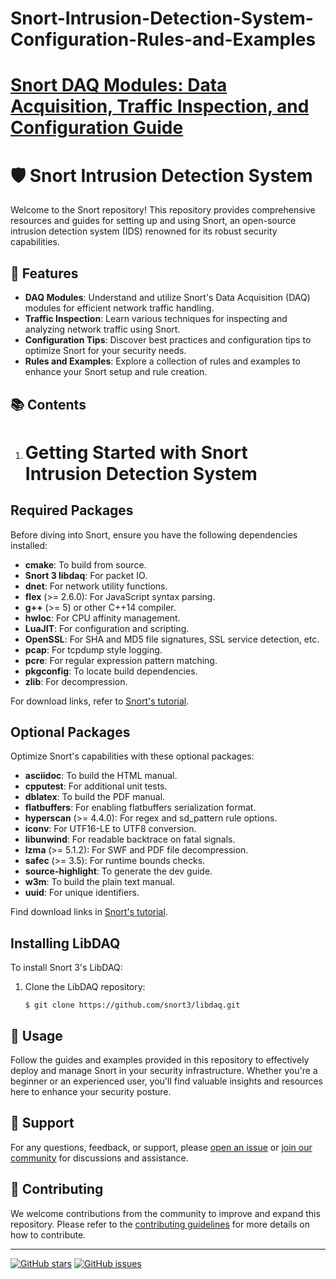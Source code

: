 # Snort-Intrusion-Detection-System-Configuration-Rules-and-Examples

# [Snort DAQ Modules: Data Acquisition, Traffic Inspection, and Configuration Guide](https://github.com/MaheshShukla1/Snort-Intrusion-Detection-System-Configuration-Rules-and-Examples/wiki/Snort-DAQ-Modules:-Data-Acquisition,-Traffic-Inspection,-and-Configuration-Guide)

# 🛡️ Snort Intrusion Detection System

Welcome to the Snort repository! This repository provides comprehensive resources and guides for setting up and using Snort, an open-source intrusion detection system (IDS) renowned for its robust security capabilities.

## 🚀 Features

- **DAQ Modules**: Understand and utilize Snort's Data Acquisition (DAQ) modules for efficient network traffic handling.
- **Traffic Inspection**: Learn various techniques for inspecting and analyzing network traffic using Snort.
- **Configuration Tips**: Discover best practices and configuration tips to optimize Snort for your security needs.
- **Rules and Examples**: Explore a collection of rules and examples to enhance your Snort setup and rule creation.

## 📚 Contents

1. # Getting Started with Snort Intrusion Detection System

## Required Packages

Before diving into Snort, ensure you have the following dependencies installed:

- **cmake**: To build from source.
- **Snort 3 libdaq**: For packet IO.
- **dnet**: For network utility functions.
- **flex** (>= 2.6.0): For JavaScript syntax parsing.
- **g++** (>= 5) or other C++14 compiler.
- **hwloc**: For CPU affinity management.
- **LuaJIT**: For configuration and scripting.
- **OpenSSL**: For SHA and MD5 file signatures, SSL service detection, etc.
- **pcap**: For tcpdump style logging.
- **pcre**: For regular expression pattern matching.
- **pkgconfig**: To locate build dependencies.
- **zlib**: For decompression.

For download links, refer to [Snort's tutorial](https://github.com/snort3/snort3/blob/master/doc/user/tutorial.txt#L6).

## Optional Packages

Optimize Snort's capabilities with these optional packages:

- **asciidoc**: To build the HTML manual.
- **cpputest**: For additional unit tests.
- **dblatex**: To build the PDF manual.
- **flatbuffers**: For enabling flatbuffers serialization format.
- **hyperscan** (>= 4.4.0): For regex and sd_pattern rule options.
- **iconv**: For UTF16-LE to UTF8 conversion.
- **libunwind**: For readable backtrace on fatal signals.
- **lzma** (>= 5.1.2): For SWF and PDF file decompression.
- **safec** (>= 3.5): For runtime bounds checks.
- **source-highlight**: To generate the dev guide.
- **w3m**: To build the plain text manual.
- **uuid**: For unique identifiers.

Find download links in [Snort's tutorial](https://github.com/snort3/snort3/blob/master/doc/user/tutorial.txt#L36).

## Installing LibDAQ

To install Snort 3's LibDAQ:

1. Clone the LibDAQ repository:

   ```shell
   $ git clone https://github.com/snort3/libdaq.git

## 🔧 Usage

Follow the guides and examples provided in this repository to effectively deploy and manage Snort in your security infrastructure. Whether you're a beginner or an experienced user, you'll find valuable insights and resources here to enhance your security posture.

## 🤝 Support

For any questions, feedback, or support, please [open an issue](link_to_issues) or [join our community](link_to_community) for discussions and assistance.

## 🌟 Contributing

We welcome contributions from the community to improve and expand this repository. Please refer to the [contributing guidelines](link_to_contributing) for more details on how to contribute.

---

[![GitHub stars](https://img.shields.io/github/stars/MaheshShukla1/Snort)](link_to_repo)
[![GitHub issues](https://img.shields.io/github/issues/MaheshShukla1/Snort)](link_to_issues)
